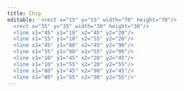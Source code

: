 ```yaml
---
title: Chip
editable: '<rect x="15" y="15" width="70" height="70"/>  
  <rect x="35" y="35" width="30" height="30"/>  
  <line x1="45" y1="10" x2="45" y2="20"/>
  <line x1="55" y1="10" x2="55" y2="20"/>
  <line x1="45" y1="80" x2="45" y2="90"/>
  <line x1="55" y1="80" x2="55" y2="90"/>
  <line x1="10" y1="45" x2="20" y2="45"/>
  <line x1="10" y1="55" x2="20" y2="55"/>
  <line x1="80" y1="45" x2="90" y2="45"/>
  <line x1="80" y1="55" x2="90" y2="55"/>'
---
```

